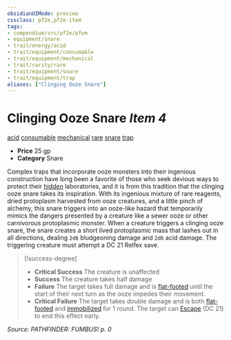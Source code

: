 ```yaml
---
obsidianUIMode: preview
cssclass: pf2e,pf2e-item
tags:
- compendium/src/pf2e/pfum
- equipment/snare
- trait/energy/acid
- trait/equipment/consumable
- trait/equipment/mechanical
- trait/rarity/rare
- trait/equipment/snare
- trait/equipment/trap
aliases: ["Clinging Ooze Snare"]
---
```

# Clinging Ooze Snare *Item 4*  
[acid](acid.md)  [consumable](consumable.md)  [mechanical](mechanical.md)  [rare](rare.md)  [snare](snare.md)  [trap](trap.md)  

- **Price** 25 gp
- **Category** Snare

Complex traps that incorporate ooze monsters into their ingenious construction have long been a favorite of those who seek devious ways to protect their [hidden](conditions.md#Hidden) laboratories, and it is from this tradition that the clinging ooze snare takes its inspiration. With its ingenious mixture of rare reagents, dried protoplasm harvested from ooze creatures, and a little pinch of alchemy, this snare triggers into an ooze-like hazard that temporarily mimics the dangers presented by a creature like a sewer ooze or other carnivorous protoplasmic monster. When a creature triggers a clinging ooze snare, the snare creates a short lived protoplasmic mass that lashes out in all directions, dealing `2d6` bludgeoning damage and `2d6` acid damage. The triggering creature must attempt a DC 21 Relfex save.

> [!success-degree] 
> - **Critical Success** The creature is unaffected
> - **Success** The creature takes half damage
> - **Failure** The target takes full damage and is [flat-footed](conditions.md#Flat-footed) until the start of their next turn as the ooze impedes their movement.
> - **Critical Failure** The target takes double damage and is both [flat-footed](conditions.md#Flat-footed) and [immobilized](conditions.md#Immobilized) for 1 round. The target can [Escape](escape.md) (DC 21) to end this effect early.

*Source: PATHFINDER: FUMBUS! p. 0*